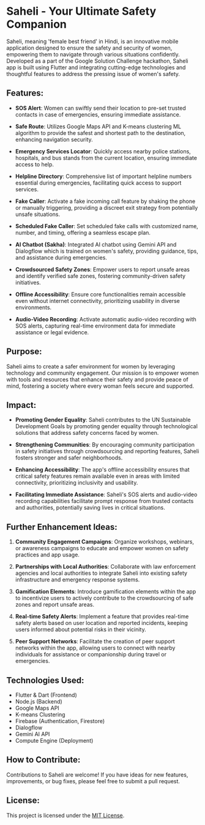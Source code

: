 # Saheli - Your Ultimate Safety Companion

Saheli, meaning 'female best friend' in Hindi, is an innovative mobile application designed to ensure the safety and security of women, empowering them to navigate through various situations confidently. Developed as a part of the Google Solution Challenge hackathon, Saheli app is built using Flutter and integrating cutting-edge technologies and thoughtful features to address the pressing issue of women's safety.

## Features:

- **SOS Alert**: Women can swiftly send their location to pre-set trusted contacts in case of emergencies, ensuring immediate assistance.
  
- **Safe Route**: Utilizes Google Maps API and K-means clustering ML algorithm to provide the safest and shortest path to the destination, enhancing navigation security.
  
- **Emergency Services Locator**: Quickly access nearby police stations, hospitals, and bus stands from the current location, ensuring immediate access to help.
  
- **Helpline Directory**: Comprehensive list of important helpline numbers essential during emergencies, facilitating quick access to support services.

- **Fake Caller**: Activate a fake incoming call feature by shaking the phone or manually triggering, providing a discreet exit strategy from potentially unsafe situations.
  
- **Scheduled Fake Caller**: Set scheduled fake calls with customized name, number, and timing, offering a seamless escape plan.
  
- **AI Chatbot (Sakha)**: Integrated AI chatbot using Gemini API and Dialogflow which is trained on women's safety, providing guidance, tips, and assistance during emergencies.
  
- **Crowdsourced Safety Zones**: Empower users to report unsafe areas and identify verified safe zones, fostering community-driven safety initiatives.
  
- **Offline Accessibility**: Ensure core functionalities remain accessible even without internet connectivity, prioritizing usability in diverse environments.
  
- **Audio-Video Recording**: Activate automatic audio-video recording with SOS alerts, capturing real-time environment data for immediate assistance or legal evidence.

## Purpose:

Saheli aims to create a safer environment for women by leveraging technology and community engagement. Our mission is to empower women with tools and resources that enhance their safety and provide peace of mind, fostering a society where every woman feels secure and supported.

## Impact:

- **Promoting Gender Equality**: Saheli contributes to the UN Sustainable Development Goals by promoting gender equality through technological solutions that address safety concerns faced by women.
  
- **Strengthening Communities**: By encouraging community participation in safety initiatives through crowdsourcing and reporting features, Saheli fosters stronger and safer neighborhoods.
  
- **Enhancing Accessibility**: The app's offline accessibility ensures that critical safety features remain available even in areas with limited connectivity, prioritizing inclusivity and usability.
  
- **Facilitating Immediate Assistance**: Saheli's SOS alerts and audio-video recording capabilities facilitate prompt response from trusted contacts and authorities, potentially saving lives in critical situations.

## Further Enhancement Ideas:

1. **Community Engagement Campaigns**: Organize workshops, webinars, or awareness campaigns to educate and empower women on safety practices and app usage.
  
2. **Partnerships with Local Authorities**: Collaborate with law enforcement agencies and local authorities to integrate Saheli into existing safety infrastructure and emergency response systems.
  
3. **Gamification Elements**: Introduce gamification elements within the app to incentivize users to actively contribute to the crowdsourcing of safe zones and report unsafe areas.
  
4. **Real-time Safety Alerts**: Implement a feature that provides real-time safety alerts based on user location and reported incidents, keeping users informed about potential risks in their vicinity.
  
5. **Peer Support Networks**: Facilitate the creation of peer support networks within the app, allowing users to connect with nearby individuals for assistance or companionship during travel or emergencies.

## Technologies Used:

- Flutter & Dart (Frontend)
- Node.js (Backend)
- Google Maps API
- K-means Clustering
- Firebase (Authentication, Firestore)
- Dialogflow
- Gemini AI API
- Compute Engine (Deployment)

## How to Contribute:

Contributions to Saheli are welcome! If you have ideas for new features, improvements, or bug fixes, please feel free to submit a pull request.

## License:

This project is licensed under the [MIT License](LICENSE).
